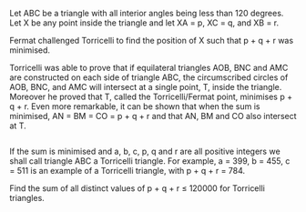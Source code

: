 <p>Let ABC be a triangle with all interior angles being less than 120 degrees. Let X be any point inside the triangle and let XA = p, XC = q, and XB = r.</p>
<p>Fermat challenged Torricelli to find the position of X such that p + q + r was minimised.</p>
<p>Torricelli was able to prove that if equilateral triangles AOB, BNC and AMC are constructed on each side of triangle ABC, the circumscribed circles of AOB, BNC, and AMC will intersect at a single point, T, inside the triangle. Moreover he proved that T, called the Torricelli/Fermat point, minimises p + q + r. Even more remarkable, it can be shown that when the sum is minimised, AN = BM = CO = p + q + r and that AN, BM and CO also intersect at T.</p>
<div class="center"><img src="project/images/p143_torricelli.png" class="dark_img" alt="" /></div>
<p>If the sum is minimised and a, b, c, p, q and r are all positive integers we shall call triangle ABC a Torricelli triangle. For example, a = 399, b = 455, c = 511 is an example of a Torricelli triangle, with p + q + r = 784.</p>
<p>Find the sum of all distinct values of p + q + r ≤ 120000 for Torricelli triangles.</p>

